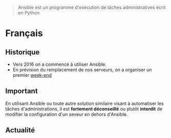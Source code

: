 <!-- TITLE: Ansible -->
<!-- SUBTITLE: Utilisation d'Ansible -->


>Ansible est un programme d'exécution de tâches administratives écrit en  Python
		
# Français
## Historique

  * Vers 2016 on a commencé à utiliser Ansible.
  * En prévision du remplacement de nos serveurs, on a organiser un premier [week-end](/pvs/2018/08-25-weekend-ansible)

## Important

  En utilisant Ansible ou toute autre solution similaire visant à automatiser les tâches d'administrations, il est **fortement déconseillé** ou plutôt **interdit** de modifier la configuration d'un seveur en dehors d'Ansible.

## Actualité



